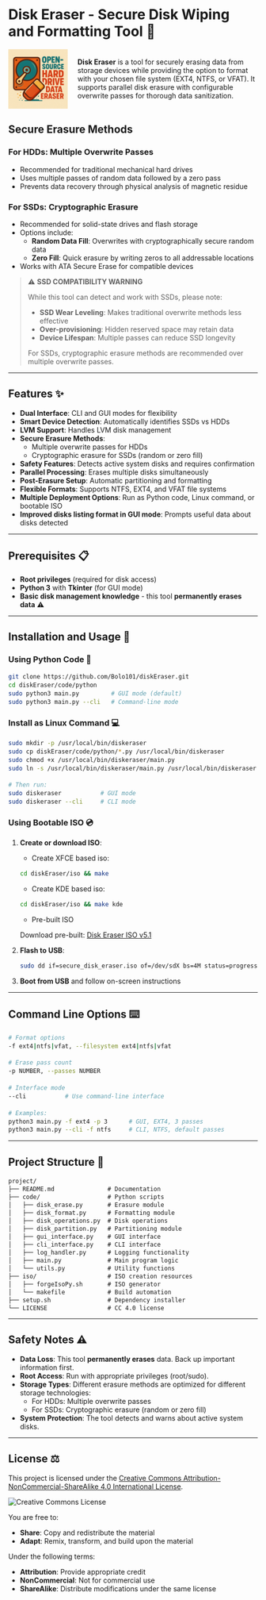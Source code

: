 # Disk Eraser - Secure Disk Wiping and Formatting Tool 💽

<div style="display: flex; align-items: center;">
  <img src="./background" alt="Logo" width="120" style="margin-right: 20px;">
  <p>
    <b>Disk Eraser</b> is a tool for securely erasing data from storage devices while providing the option to format with your chosen file system (EXT4, NTFS, or VFAT). It supports parallel disk erasure with configurable overwrite passes for thorough data sanitization.
  </p>
</div>

## Secure Erasure Methods

### For HDDs: Multiple Overwrite Passes
- Recommended for traditional mechanical hard drives
- Uses multiple passes of random data followed by a zero pass
- Prevents data recovery through physical analysis of magnetic residue

### For SSDs: Cryptographic Erasure
- Recommended for solid-state drives and flash storage
- Options include:
  - **Random Data Fill**: Overwrites with cryptographically secure random data
  - **Zero Fill**: Quick erasure by writing zeros to all addressable locations
- Works with ATA Secure Erase for compatible devices

> ⚠️ **SSD COMPATIBILITY WARNING**
> 
> While this tool can detect and work with SSDs, please note:
> 
> - **SSD Wear Leveling**: Makes traditional overwrite methods less effective
> - **Over-provisioning**: Hidden reserved space may retain data
> - **Device Lifespan**: Multiple passes can reduce SSD longevity
> 
> For SSDs, cryptographic erasure methods are recommended over multiple overwrite passes.

---

## Features ✨

- **Dual Interface**: CLI and GUI modes for flexibility
- **Smart Device Detection**: Automatically identifies SSDs vs HDDs
- **LVM Support**: Handles LVM disk management
- **Secure Erasure Methods**:
  - Multiple overwrite passes for HDDs
  - Cryptographic erasure for SSDs (random or zero fill)
- **Safety Features**: Detects active system disks and requires confirmation
- **Parallel Processing**: Erases multiple disks simultaneously
- **Post-Erasure Setup**: Automatic partitioning and formatting
- **Flexible Formats**: Supports NTFS, EXT4, and VFAT file systems
- **Multiple Deployment Options**: Run as Python code, Linux command, or bootable ISO
- **Improved disks listing format in GUI mode**: Prompts useful data about disks detected

---

## Prerequisites 📋

- **Root privileges** (required for disk access)
- **Python 3** with **Tkinter** (for GUI mode)
- **Basic disk management knowledge** - this tool **permanently erases data** ⚠️

---

## Installation and Usage 🚀

### Using Python Code 🐍

```bash
git clone https://github.com/Bolo101/diskEraser.git
cd diskEraser/code/python
sudo python3 main.py         # GUI mode (default)
sudo python3 main.py --cli   # Command-line mode
```

### Install as Linux Command 💻

```bash
sudo mkdir -p /usr/local/bin/diskeraser
sudo cp diskEraser/code/python/*.py /usr/local/bin/diskeraser
sudo chmod +x /usr/local/bin/diskeraser/main.py
sudo ln -s /usr/local/bin/diskeraser/main.py /usr/local/bin/diskeraser

# Then run:
sudo diskeraser           # GUI mode
sudo diskeraser --cli     # CLI mode
```

### Using Bootable ISO 💿

1. **Create or download ISO**:
   - Create XFCE based iso:
   
   ```bash
   cd diskEraser/iso && make
   ```

   - Create KDE based iso:

   ```bash
   cd diskEraser/iso && make kde
   ```
   - Pre-built ISO

   Download pre-built: [Disk Eraser ISO v5.1](https://archive.org/details/diskEraser-V5.1)

2. **Flash to USB**:
   ```bash
   sudo dd if=secure_disk_eraser.iso of=/dev/sdX bs=4M status=progress
   ```

3. **Boot from USB** and follow on-screen instructions

---

## Command Line Options ⌨️

```bash
# Format options
-f ext4|ntfs|vfat, --filesystem ext4|ntfs|vfat

# Erase pass count
-p NUMBER, --passes NUMBER

# Interface mode
--cli           # Use command-line interface

# Examples:
python3 main.py -f ext4 -p 3      # GUI, EXT4, 3 passes
python3 main.py --cli -f ntfs     # CLI, NTFS, default passes
```

---

## Project Structure 📁

```
project/
├── README.md               # Documentation
├── code/                   # Python scripts
│   ├── disk_erase.py       # Erasure module
│   ├── disk_format.py      # Formatting module
│   ├── disk_operations.py  # Disk operations
│   ├── disk_partition.py   # Partitioning module
│   ├── gui_interface.py    # GUI interface
│   ├── cli_interface.py    # CLI interface
│   ├── log_handler.py      # Logging functionality
│   ├── main.py             # Main program logic
│   └── utils.py            # Utility functions
├── iso/                    # ISO creation resources
│   ├── forgeIsoPy.sh       # ISO generator
│   └── makefile            # Build automation
├── setup.sh                # Dependency installer
└── LICENSE                 # CC 4.0 license
```

---

## Safety Notes ⚠️

- **Data Loss**: This tool **permanently erases** data. Back up important information first.
- **Root Access**: Run with appropriate privileges (root/sudo).
- **Storage Types**: Different erasure methods are optimized for different storage technologies:
  - For HDDs: Multiple overwrite passes
  - For SSDs: Cryptographic erasure (random or zero fill)
- **System Protection**: The tool detects and warns about active system disks.

---

## License ⚖️

This project is licensed under the [Creative Commons Attribution-NonCommercial-ShareAlike 4.0 International License](https://creativecommons.org/licenses/by-nc-sa/4.0/).

![Creative Commons License](https://i.creativecommons.org/l/by-nc-sa/4.0/88x31.png)

You are free to:
- **Share**: Copy and redistribute the material
- **Adapt**: Remix, transform, and build upon the material

Under the following terms:
- **Attribution**: Provide appropriate credit
- **NonCommercial**: Not for commercial use
- **ShareAlike**: Distribute modifications under the same license
